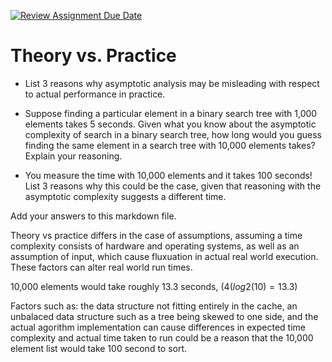 [![Review Assignment Due Date](https://classroom.github.com/assets/deadline-readme-button-24ddc0f5d75046c5622901739e7c5dd533143b0c8e959d652212380cedb1ea36.svg)](https://classroom.github.com/a/FgMJElkj)
# Theory vs. Practice

- List 3 reasons why asymptotic analysis may be misleading with respect to
  actual performance in practice.

- Suppose finding a particular element in a binary search tree with 1,000
  elements takes 5 seconds. Given what you know about the asymptotic complexity
  of search in a binary search tree, how long would you guess finding the same
  element in a search tree with 10,000 elements takes? Explain your reasoning.

- You measure the time with 10,000 elements and it takes 100 seconds! List 3
  reasons why this could be the case, given that reasoning with the asymptotic
  complexity suggests a different time.

Add your answers to this markdown file.

Theory vs practice differs in the case of assumptions, assuming a time complexity consists of hardware and operating systems, as well as an assumption of input, which cause fluxuation in actual real world execution. These factors can alter real world run times. 

10,000 elements would take roughly 13.3 seconds, $(4(log2(10) = 13.3)$

Factors such as: the data structure not fitting entirely in the cache, an unbalaced data structure such as a tree being skewed to one side, and the actual agorithm implementation can cause differences in expected time complexity and actual time taken to run could be a reason that the 10,000 element list would take 100 second to sort.
